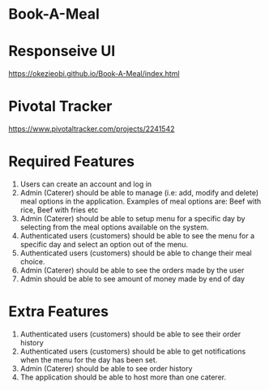 # Book-A-Meal

# Responseive UI
https://okezieobi.github.io/Book-A-Meal/index.html

# Pivotal Tracker
https://www.pivotaltracker.com/projects/2241542

# Required Features
1. Users can create an account and log in
2. Admin (Caterer) should be able to manage (i.e: add, modify and delete) meal options in
the application. Examples of meal options are: Beef with rice, Beef with fries etc
3. Admin (Caterer) should be able to setup menu for a specific day by selecting from the
meal options available on the system.
4. Authenticated users (customers) should be able to see the menu for a specific day and
select an option out of the menu.
5. Authenticated users (customers) should be able to change their meal choice.
6. Admin (Caterer) should be able to see the orders made by the user
7. Admin should be able to see amount of money made by end of day

# Extra Features
1. Authenticated users (customers) should be able to see their order history
2. Authenticated users (customers) should be able to get notifications when the menu for
the day has been set.
3. Admin (Caterer) should be able to see order history
4. The application should be able to host more than one caterer.
